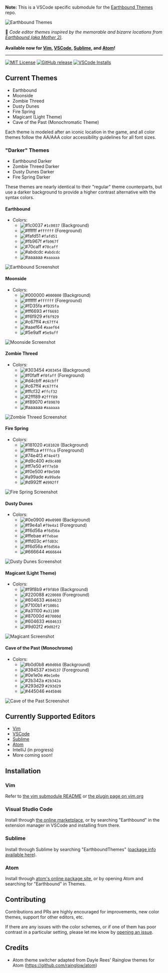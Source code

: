 **Note:** This is a VSCode specific submodule for the [Earthbound Themes](https://github.com/benbusby/earthbound-themes) repo.

![Earthbound Themes](https://raw.githubusercontent.com/benbusby/earthbound-themes/master/images/earthbound_themes.png)

:art: *Code editor themes inspired by the memorable and bizarre locations from [Earthbound (aka Mother 2)](https://en.wikipedia.org/wiki/EarthBound).* <br><br>**Available now for [Vim](https://www.vim.org/scripts/script.php?script_id=5920), [VSCode](https://marketplace.visualstudio.com/items?itemName=benbusby.earthbound-themes), [Sublime](https://packagecontrol.io/packages/EarthboundThemes), and [Atom](https://atom.io/themes/earthbound-syntax)!**
___
[![MIT License](https://img.shields.io/github/license/benbusby/earthbound-themes.svg)](http://opensource.org/licenses/MIT)
[![GitHub release](https://img.shields.io/github/release/benbusby/earthbound-themes.svg)](https://github.com/benbusby/earthbound-themes/releases/)
[![VSCode Installs](https://img.shields.io/visual-studio-marketplace/i/benbusby.earthbound-themes.svg)](https://marketplace.visualstudio.com/items?itemName=benbusby.earthbound-themes)

## Current Themes
- Earthbound
- Moonside
- Zombie Threed
- Dusty Dunes
- Fire Spring
- Magicant (Light Theme)
- Cave of the Past (Monochromatic Theme)

Each theme is modeled after an iconic location in the game, and all color themes follow the AA/AAA color accessibility guidelines for all font sizes.

### "Darker" Themes
- Earthbound Darker
- Zombie Threed Darker
- Dusty Dunes Darker
- Fire Spring Darker

These themes are nearly identical to their "regular" theme counterparts, but use a darker background to provide a higher contrast alternative with the syntax colors.

#### Earthbound
- Colors:
  - ![#1c0037](https://placehold.it/15/1c0037/000000?text=+) `#1c0037` (Background)
  - ![#ffffff](https://placehold.it/15/ffffff/000000?text=+) `#ffffff` (Foreground)
  - ![#fafd51](https://placehold.it/15/fafd51/000000?text=+) `#fafd51`
  - ![#fb967f](https://placehold.it/15/fb967f/000000?text=+) `#fb967f`
  - ![#70caff](https://placehold.it/15/70caff/000000?text=+) `#70caff`
  - ![#abdcdc](https://placehold.it/15/abdcdc/000000?text=+) `#abdcdc`
  - ![#aaaaaa](https://placehold.it/15/aaaaaa/000000?text=+) `#aaaaaa`

![Earthbound Screenshot](https://github.com/benbusby/earthbound-themes/raw/main/images/demos/earthbound.png)

#### Moonside
- Colors:
  - ![#000000](https://placehold.it/15/000000/000000?text=+) `#000000` (Background)
  - ![#ffffff](https://placehold.it/15/ffffff/000000?text=+) `#ffffff` (Foreground)
  - ![#fD35fa](https://placehold.it/15/fD35fa/000000?text=+) `#fD35fa`
  - ![#ff6693](https://placehold.it/15/ff6693/000000?text=+) `#ff6693`
  - ![#f6f929](https://placehold.it/15/f6f929/000000?text=+) `#f6f929`
  - ![#c67ff4](https://placehold.it/15/c67ff4/000000?text=+) `#c67ff4`
  - ![#aaef64](https://placehold.it/15/aaef64/000000?text=+) `#aaef64`
  - ![#5e9aff](https://placehold.it/15/5e9aff/000000?text=+) `#5e9aff`

![Moonside Screenshot](https://github.com/benbusby/earthbound-themes/raw/main/images/demos/moonside.png)

#### Zombie Threed
- Colors:
  - ![#303454](https://placehold.it/15/303454/000000?text=+) `#303454` (Background)
  - ![#f0faff](https://placehold.it/15/f0faff/000000?text=+) `#f0faff` (Foreground)
  - ![#d4cbff](https://placehold.it/15/d4cbff/000000?text=+) `#d4cbff`
  - ![#c67ff4](https://placehold.it/15/c67ff4/000000?text=+) `#c67ff4`
  - ![#ffcf32](https://placehold.it/15/ffcf32/000000?text=+) `#ffcf32`
  - ![#2fff89](https://placehold.it/15/2fff89/000000?text=+) `#2fff89`
  - ![#f89070](https://placehold.it/15/f89070/000000?text=+) `#f89070`
  - ![#aaaaaa](https://placehold.it/15/aaaaaa/000000?text=+) `#aaaaaa`

![Zombie Threed Screenshot](https://github.com/benbusby/earthbound-themes/raw/main/images/demos/threed.png)

#### Fire Spring
- Colors:
  - ![#181020](https://placehold.it/15/181020/000000?text=+) `#181020` (Background)
  - ![#ffffca](https://placehold.it/15/ffffca/000000?text=+) `#ffffca` (Foreground)
  - ![#74e4f3](https://placehold.it/15/74e4f3/000000?text=+) `#74e4f3`
  - ![#d9c400](https://placehold.it/15/d9c400/000000?text=+) `#d9c400`
  - ![#ff7e50](https://placehold.it/15/ff7e50/000000?text=+) `#ff7e50`
  - ![#f0e500](https://placehold.it/15/f0e500/000000?text=+) `#f0e500`
  - ![#a99ade](https://placehold.it/15/a99ade/000000?text=+) `#a99ade`
  - ![#d992ff](https://placehold.it/15/d992ff/000000?text=+) `#d992ff`

![Fire Spring Screenshot](https://github.com/benbusby/earthbound-themes/raw/main/images/demos/fire_spring.png)

#### Dusty Dunes
- Colors:
  - ![#0e0900](https://placehold.it/15/0e0900/000000?text=+) `#0e0900` (Background)
  - ![#f9e4a1](https://placehold.it/15/f9e4a1/000000?text=+) `#f9e4a1` (Foreground)
  - ![#f6d56a](https://placehold.it/15/f6d56a/000000?text=+) `#f6d56a`
  - ![#ffebae](https://placehold.it/15/ffebae/000000?text=+) `#ffebae`
  - ![#ffd03c](https://placehold.it/15/ffd03c/000000?text=+) `#ffd03c`
  - ![#f6d56a](https://placehold.it/15/f6d56a/000000?text=+) `#f6d56a`
  - ![#666644](https://placehold.it/15/666644/000000?text=+) `#666644`

![Dusty Dunes Screenshot](https://github.com/benbusby/earthbound-themes/raw/main/images/demos/dusty_dunes.png)

#### Magicant (Light Theme)
- Colors:
  - ![#f9f8b9](https://placehold.it/15/f9f8b9/000000?text=+) `#f9f8b9` (Background)
  - ![#220088](https://placehold.it/15/220088/000000?text=+) `#220088` (Foreground)
  - ![#604633](https://placehold.it/15/604633/000000?text=+) `#604633`
  - ![#7100b1](https://placehold.it/15/7100b1/000000?text=+) `#7100b1`
  - ![#a31100](https://placehold.it/15/a31100/000000?text=+) `#a31100`
  - ![#87000d](https://placehold.it/15/87000d/000000?text=+) `#87000d`
  - ![#604633](https://placehold.it/15/604633/000000?text=+) `#604633`
  - ![#9d02f2](https://placehold.it/15/9d02f2/000000?text=+) `#9d02f2`

![Magicant Screenshot](https://github.com/benbusby/earthbound-themes/raw/main/images/demos/magicant.png)

#### Cave of the Past (Monochrome)
- Colors:
  - ![#b0d0b8](https://placehold.it/15/b0d0b8/000000?text=+) `#b0d0b8` (Background)
  - ![#394537](https://placehold.it/15/394537/000000?text=+) `#394537` (Foreground)
  - ![#0e1e0e](https://placehold.it/15/0e1e0e/000000?text=+) `#0e1e0e`
  - ![#2b342a](https://placehold.it/15/2b342a/000000?text=+) `#2b342a`
  - ![#293d29](https://placehold.it/15/293d29/000000?text=+) `#293d29`
  - ![#445046](https://placehold.it/15/445046/000000?text=+) `#445046`

![Cave of the Past Screenshot](https://github.com/benbusby/earthbound-themes/raw/main/images/demos/cave_of_the_past.png)

## Currently Supported Editors
- [Vim](https://www.vim.org/scripts/script.php?script_id=5920)
- [VSCode](https://marketplace.visualstudio.com/items?itemName=benbusby.earthbound-themes)
- [Sublime](https://packagecontrol.io/packages/EarthboundThemes)
- [Atom](https://atom.io/themes/earthbound-syntax)
- IntelliJ (in progress)
- More coming soon!

## Installation
### Vim
Refer to [the vim submodule README](https://github.com/benbusby/vim-earthbound-themes) or [the plugin page on vim.org](https://www.vim.org/scripts/script.php?script_id=5920)

### Visual Studio Code
Install through [the online marketplace](https://marketplace.visualstudio.com/items?itemName=benbusby.earthbound-themes), or by searching "Earthbound" in the extension manager in VSCode and installing from there.

### Sublime
Install through Sublime by searching "EarthboundThemes" ([package info available here](https://packagecontrol.io/packages/EarthboundThemes)).

### Atom
Install through [atom's online package site](https://atom.io/themes/earthbound-syntax), or by opening Atom and searching for "Earthbound" in Themes.

## Contributing
Contributions and PRs are highly encouraged for improvements, new color themes, support for other editors, etc.

If there are any issues with the color schemes, or if one of them has poor contrast in a particular setting, please let me know by [opening an issue](https://github.com/benbusby/earthbound-themes/issues/new).

## Credits
- Atom theme switcher adapted from Dayle Rees' Rainglow themes for Atom (https://github.com/rainglow/atom)

